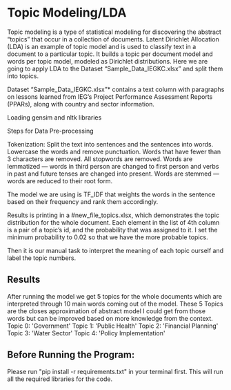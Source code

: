 # Topic Modeling/LDA
Topic modeling is a type of statistical modeling for discovering the abstract “topics” that occur in a collection of documents. Latent Dirichlet Allocation (LDA) is an example of topic model and is used to classify text in a document to a particular topic. It builds a topic per document model and words per topic model, modeled as Dirichlet distributions.
Here we are going to apply LDA to the Dataset “Sample_Data_IEGKC.xlsx” and split them into topics. 

Dataset “Sample_Data_IEGKC.xlsx”* contains a text column with paragraphs on lessons learned from IEG’s Project Performance Assessment Reports (PPARs), along with country and sector information.

Loading gensim and nltk libraries

Steps for Data Pre-processing

Tokenization: Split the text into sentences and the sentences into words. Lowercase the words and remove punctuation.
Words that have fewer than 3 characters are removed.
All stopwords are removed.
Words are lemmatized — words in third person are changed to first person and verbs in past and future tenses are changed into present.
Words are stemmed — words are reduced to their root form.

The model we are using is TF_IDF that weights the words in the sentence based on their frequency and rank them accordingly. 

Results is printing in a #new_file_topics.xlsx, which demonstrates the topic distribution for the whole document. Each element in the list of 4th column is a pair of a topic’s id, and the probability that was assigned to it. I set the minimum probability to 0.02 so that we have the more probable topics. 

Then it is our manual task to interpret the meaning of each topic ourself and label the topic numbers. 


## Results
After running the model we get 5 topics for the whole documents which are interpreted through 10 main words coming out of the model. These 5 Topics are the closes approximation of abstract model I could get from those words but can be improved based on more knowledge from the context. 
Topic 0: 'Government' 
Topic 1: 'Public Health'
Topic 2: 'Financial Planning'
Topic 3: 'Water Sector' 
Topic 4: 'Policy Implementation'

## Before Running the Program: 

Please run "pip install -r requirements.txt" in your terminal first. This will run all the required libraries for the code. 

